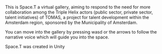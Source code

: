This is Space.T a virtual gallery, aiming to respond to the need for more collaboration among the Triple Helix actors (public sector, private sector, talent initiatives) of TOMAS, a project for talent development within the Amsterdam region, sponsored by the Municipality of Amsterdam.

You can move into the gallery by pressing wasd or the arrows to follow the narrative voice which will guide you into the space.

Space.T was created in Unity
